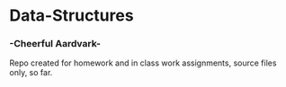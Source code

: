 # Data-Structures
### -Cheerful Aardvark-
Repo created for homework and in class work assignments, source files only, so far.
